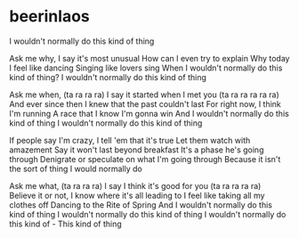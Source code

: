 # beerinlaos
I wouldn't normally do this kind of thing



Ask me why,
I say it's most unusual
How can I even try to explain
Why today I feel like dancing
Singing like lovers sing
When I wouldn't normally do this kind of thing?
I wouldn't normally do this kind of thing

Ask me when, (ta ra ra ra)
I say it started when I met you (ta ra ra ra ra ra)
And ever since then I knew that the past couldn't last
For right now, I think I'm running
A race that I know I'm gonna win
And I wouldn't normally do this kind of thing
I wouldn't normally do this kind of thing

If people say I'm crazy, I tell 'em that it's true
Let them watch with amazement
Say it won't last beyond breakfast
It's a phase he's going through
Denigrate or speculate on what I'm going through
Because it isn't the sort of thing I would normally do

Ask me what, (ta ra ra ra)
I say I think it's good for you (ta ra ra ra ra)
Believe it or not, I know where it's all leading to
I feel like taking all my clothes off
Dancing to the Rite of Spring
And I wouldn't normally do this kind of thing
I wouldn't normally do this kind of thing
I wouldn't normally do this kind of -
This kind of thing 
